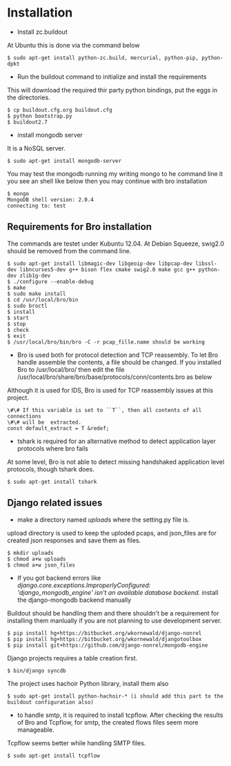 Installation
============

* Install zc.buildout


At Ubuntu this is done via the command below

	$ sudo apt-get install python-zc.build, mercurial, python-pip, python-dpkt

* Run the buildout command to initialize and install the requirements

This will download the required thir party python bindings, put the eggs in the directories.

	$ cp buildout.cfg.org buildout.cfg
	$ python bootstrap.py
	$ buildout2.7

* install mongodb server

It is a NoSQL server.

	$ sudo apt-get install mongodb-server

You may test the mongodb running my writing mongo to he command line
it you see an shell like below then you may continue with bro installation

	$ mongo
	MongoDB shell version: 2.0.4
	connecting to: test

Requirements for Bro installation
---------------------------------

The commands are testet under Kubuntu 12.04. At Debian Squeeze, swig2.0 should be removed from the command line.

	$ sudo apt-get install libmagic-dev libgeoip-dev libpcap-dev libssl-dev libncurses5-dev g++ bison flex cmake swig2.0 make gcc g++ python-dev zlib1g-dev
	$ ./configure --enable-debug
	$ make
	$ sudo make install
	$ cd /usr/local/bro/bin
	$ sudo broctl
	$ install
	$ start
	$ stop
	$ check
	$ exit
	$ /usr/local/bro/bin/bro -C -r pcap_fille.name should be working


* Bro is used both for protocol detection and TCP reassembly. To let Bro handle assemble the contents, a file should be changed. If you installed Bro to /usr/local/bro/ then edit the file /usr/local/bro/share/bro/base/protocols/conn/contents.bro as below

Although it is used for IDS, Bro is used for TCP reassembly issues at this project.

	\#\# If this variable is set to ``T``, then all contents of all connections  
	\#\# will be  extracted.  
	const default_extract = T &redef;  

* tshark is required for an alternative method to detect application layer protocols where bro fails

At some level, Bro is not able to detect missing handshaked application level protocols, though tshark does.

	$ sudo apt-get install tshark  


Django related issues
---------------------

* make a directory named *uploads* where the setting.py file is.

upload directory is used to keep the uploded pcaps, and json\_files are for created json responses and save them as files.

	$ mkdir uploads  
	$ chmod a+w uploads  
	$ chmod a+w json_files  

* If you got backend errors like *django.core.exceptions.ImproperlyConfigured: 'django_mongodb_engine' isn't an available database backend.*
install the django-mongodb backend manually

Buildout should be handling them and there shouldn't be a requirement for installing them manlually if you are not planning to use development server.

	$ pip install hg+https://bitbucket.org/wkornewald/django-nonrel  
	$ pip install hg+https://bitbucket.org/wkornewald/djangotoolbox  
	$ pip install git+https://github.com/django-nonrel/mongodb-engine  


Django projects requires a table creation first.

	$ bin/django syncdb  


The project uses hachoir Python library, install them also

	$ sudo apt-get install python-hachoir-* (i should add this part to the buildout configuration also)  


* to handle smtp, it is required to install tcpflow. After checking the results of Bro and Tcpflow, for smtp, the created flows files seem more manageable.

Tcpflow seems better while handling SMTP files.


	$ sudo apt-get install tcpflow  


